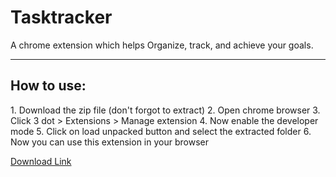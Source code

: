 # Tasktracker 
A chrome extension which helps Organize, track, and achieve your goals. 

<hr/>

 <h2>How to use: </h2>
  1. Download the zip file (don't forgot to extract)
  2. Open chrome browser
  3. Click 3 dot > Extensions > Manage extension
  4. Now enable the developer mode
  5. Click on load unpacked button and select the extracted folder
  6. Now you can use this extension in your browser

<a href="https://github.com/siddxharth1/saveExtension/archive/refs/heads/main.zip">Download Link</a>

